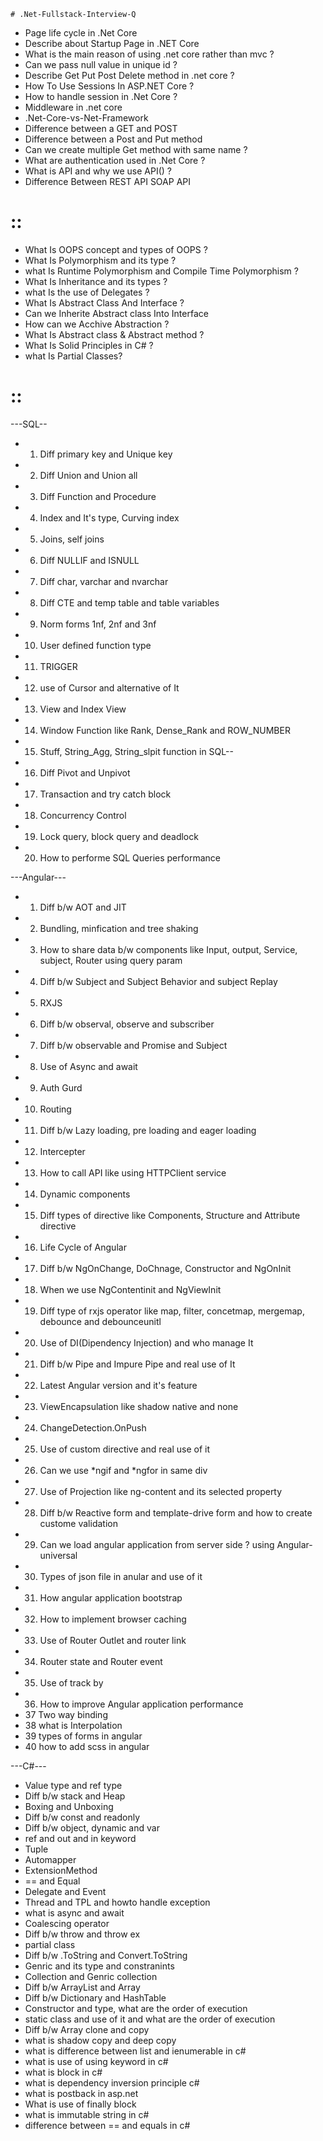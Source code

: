     # .Net-Fullstack-Interview-Q
    
 - Page life cycle in .Net Core
 - Describe about Startup Page in .NET Core
 - What is the main reason of using .net core rather than mvc ?
 - Can we pass null value in unique id ?
 - Describe Get Put Post Delete method in .net core ?
 - How To Use Sessions In ASP.NET Core ?
 - How to handle session in .Net Core ?
 - Middleware in .net core
 - .Net-Core-vs-Net-Framework
 - Difference between a GET and POST
 - Difference between a Post and Put method
 - Can we create multiple Get method with same name ?
 - What are authentication used in .Net Core ?
 - What is API and why we use API() ?
 - Difference Between REST API SOAP API
 
 # ::
 
 - What Is OOPS concept and types of OOPS ?
 - What Is Polymorphism and its type ?
 - what Is Runtime Polymorphism and Compile Time Polymorphism ?
 - What Is Inheritance and its types ?
 - what Is the use of Delegates ?
 - What Is Abstract Class And Interface ?
 - Can we Inherite Abstract class Into Interface
 - How can we Acchive Abstraction ?
 - What Is Abstract class & Abstract method ?
 - What Is Solid Principles in C# ?
 - what Is Partial Classes?
 
 # ::
 
---SQL--

 - 1. Diff primary key and Unique key
 - 2. Diff Union and Union all
 - 3. Diff Function and Procedure
 - 4. Index and It's type, Curving index
 - 5. Joins, self joins
 - 6. Diff NULLIF and ISNULL
 - 7. Diff char, varchar and nvarchar
 - 8. Diff CTE and temp table and table variables
 - 9. Norm forms 1nf, 2nf and 3nf
 - 10. User defined function type
 - 11. TRIGGER
 - 12. use of Cursor and alternative of It
 - 13. View and Index View
 - 14. Window Function like Rank, Dense_Rank and ROW_NUMBER
 - 15. Stuff, String_Agg, String_slpit function in SQL--
 - 16. Diff Pivot and Unpivot
 - 17. Transaction and try catch block 
 - 18. Concurrency Control
 - 19. Lock query, block query and deadlock
 - 20. How to performe SQL Queries performance

---Angular---

 - 1. Diff b/w AOT and JIT
 - 2. Bundling, minfication and tree shaking
 - 3. How to share data b/w components like Input, output, Service, subject, Router using query param
 - 4. Diff b/w Subject and Subject Behavior and subject Replay
 - 5. RXJS
 - 6. Diff b/w observal, observe and subscriber
 - 7. Diff b/w observable and Promise and Subject
 - 8. Use of Async and await
 - 9. Auth Gurd
 - 10. Routing
 - 11. Diff b/w Lazy loading, pre loading and eager loading
 - 12. Intercepter
 - 13. How to call API like using HTTPClient service 
 - 14. Dynamic components
 - 15. Diff types of directive like Components, Structure and Attribute directive
 - 16. Life Cycle of Angular
 - 17. Diff b/w NgOnChange, DoChnage, Constructor and NgOnInit
 - 18. When we use NgContentinit and NgViewInit
 - 19. Diff type of rxjs operator like map, filter, concetmap, mergemap, debounce and debounceunitl
 - 20. Use of DI(Dipendency Injection) and who manage It
 - 21. Diff b/w Pipe and Impure Pipe and real use of It
 - 22. Latest Angular version and it's feature
 - 23. ViewEncapsulation like shadow native and none
 - 24. ChangeDetection.OnPush
 - 25. Use of custom directive and real use of it
 - 26. Can we use *ngif and *ngfor in same div
 - 27. Use of Projection like ng-content and its selected property
 - 28. Diff b/w Reactive form and template-drive form and how to create custome validation
 - 29. Can we load angular application from server side ? using Angular-universal
 - 30. Types of json file in anular and use of it
 - 31. How angular application bootstrap
 - 32. How to implement browser caching
 - 33. Use of Router Outlet and router link
 - 34. Router state and Router event
 - 35. Use of track by
 - 36. How to improve Angular application performance
 - 37 Two way binding
 - 38 what is Interpolation
 - 39 types of forms in angular
 - 40 how to add scss in angular

---C#---

 - Value type and ref type
 - Diff b/w  stack and Heap
 - Boxing and Unboxing
 - Diff b/w const and readonly
 - Diff b/w object, dynamic and var
 - ref and out and in keyword
 - Tuple
 - Automapper
 - ExtensionMethod
 - == and Equal
 - Delegate and Event
 - Thread and TPL and howto handle exception
 - what is async and await
 - Coalescing operator
 - Diff b/w throw and throw ex
 - partial class
 - Diff b/w .ToString and Convert.ToString
 - Genric and its type and constranints
 - Collection and Genric collection
 - Diff b/w ArrayList and Array
 - Diff b/w Dictionary and HashTable
 - Constructor and type, what are the order of execution
 - static class and use of it and what are the order of execution
 - Diff b/w Array clone and copy
 - what is shadow copy and deep copy
 - what is difference between list and ienumerable in c#
 - what is use of using keyword in c#
 - what is block in c#
 - what is dependency inversion principle c#
 - what is postback in asp.net
 - What is use of finally block
 - what is immutable string in c#
 - difference between == and equals in c#
